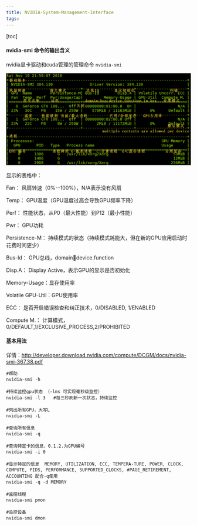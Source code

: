 ```yaml
---
title: NVIDIA-System-Management-Interface
tags: 
---
```


[toc]

#### nvidia-smi 命令的输出含义

nvidia显卡驱动和cuda管理的管理命令 `nvidia-smi`

![nvidia-smi](https://raw.githubusercontent.com/OliverRen/olili_blog_img/master/NVIDIA-System-Management-Interface/2021127/1611735815836.png)

显示的表格中：

Fan：                     风扇转速（0%--100%），N/A表示没有风扇

Temp：                 GPU温度（GPU温度过高会导致GPU频率下降）

Perf：                    性能状态，从P0（最大性能）到P12（最小性能）

Pwr：                     GPU功耗

Persistence-M：   持续模式的状态（持续模式耗能大，但在新的GPU应用启动时花费时间更少）

Bus-Id：               GPU总线，domain:bus:device.function

Disp.A：                Display Active，表示GPU的显示是否初始化

Memory-Usage：显存使用率

Volatile GPU-Util：GPU使用率

ECC：                   是否开启错误检查和纠正技术，0/DISABLED, 1/ENABLED

Compute M.：     计算模式，0/DEFAULT,1/EXCLUSIVE_PROCESS,2/PROHIBITED

#### 基本用法

详情：http://developer.download.nvidia.com/compute/DCGM/docs/nvidia-smi-367.38.pdf

```
#帮助
nvidia-smi -h

#持续监控gpu状态 （-lms 可实现毫秒级监控）
nvidia-smi -l 3   #每三秒刷新一次状态，持续监控

#列出所有GPU，大写L
nvidia-smi -L

#查询所有信息
nvidia-smi -q

#查询特定卡的信息，0.1.2.为GPU编号
nvidia-smi -i 0

#显示特定的信息  MEMORY, UTILIZATION, ECC, TEMPERA-TURE, POWER, CLOCK, COMPUTE, PIDS, PERFORMANCE, SUPPORTED_CLOCKS, #PAGE_RETIREMENT, ACCOUNTING 配合-q使用
nvidia-smi -q -d MEMORY

#监控线程
nvidia-smi pmon

#监控设备
nvidia-smi dmon
```


